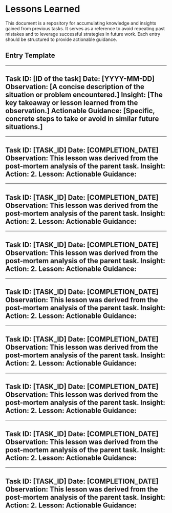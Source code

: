 # Lessons Learned

This document is a repository for accumulating knowledge and insights gained from previous tasks. It serves as a reference to avoid repeating past mistakes and to leverage successful strategies in future work. Each entry should be structured to provide actionable guidance.

## Entry Template
---
**Task ID:** [ID of the task]
**Date:** [YYYY-MM-DD]
**Observation:** [A concise description of the situation or problem encountered.]
**Insight:** [The key takeaway or lesson learned from the observation.]
**Actionable Guidance:** [Specific, concrete steps to take or avoid in similar future situations.]
---

---
**Task ID:** [TASK_ID]
**Date:** [COMPLETION_DATE]
**Observation:** This lesson was derived from the post-mortem analysis of the parent task.
**Insight:** **Action:** 2.  **Lesson:**
**Actionable Guidance:**
---

---
**Task ID:** [TASK_ID]
**Date:** [COMPLETION_DATE]
**Observation:** This lesson was derived from the post-mortem analysis of the parent task.
**Insight:** **Action:** 2.  **Lesson:**
**Actionable Guidance:**
---

---
**Task ID:** [TASK_ID]
**Date:** [COMPLETION_DATE]
**Observation:** This lesson was derived from the post-mortem analysis of the parent task.
**Insight:** **Action:** 2.  **Lesson:**
**Actionable Guidance:**
---

---
**Task ID:** [TASK_ID]
**Date:** [COMPLETION_DATE]
**Observation:** This lesson was derived from the post-mortem analysis of the parent task.
**Insight:** **Action:** 2.  **Lesson:**
**Actionable Guidance:**
---

---
**Task ID:** [TASK_ID]
**Date:** [COMPLETION_DATE]
**Observation:** This lesson was derived from the post-mortem analysis of the parent task.
**Insight:** **Action:** 2.  **Lesson:**
**Actionable Guidance:**
---

---
**Task ID:** [TASK_ID]
**Date:** [COMPLETION_DATE]
**Observation:** This lesson was derived from the post-mortem analysis of the parent task.
**Insight:** **Action:** 2.  **Lesson:**
**Actionable Guidance:**
---

---
**Task ID:** [TASK_ID]
**Date:** [COMPLETION_DATE]
**Observation:** This lesson was derived from the post-mortem analysis of the parent task.
**Insight:** **Action:** 2.  **Lesson:**
**Actionable Guidance:**
---

---
**Task ID:** [TASK_ID]
**Date:** [COMPLETION_DATE]
**Observation:** This lesson was derived from the post-mortem analysis of the parent task.
**Insight:** **Action:** 2.  **Lesson:**
**Actionable Guidance:**
---